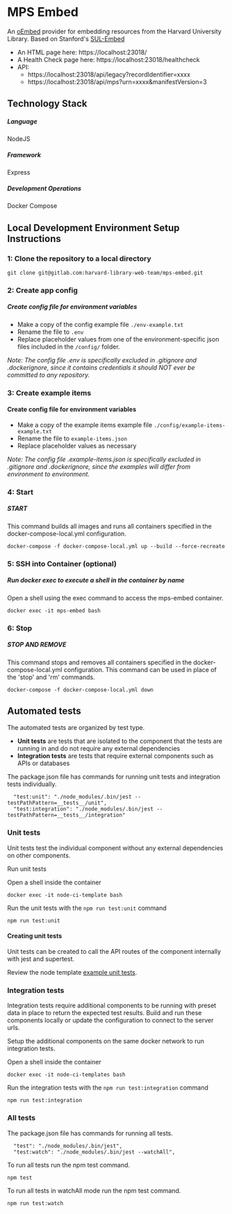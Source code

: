 # MPS Embed

An [oEmbed](http://oembed.com/) provider for embedding resources from the Harvard University Library. Based on Stanford's [SUL-Embed](https://github.com/sul-dlss/sul-embed)

* An HTML page here: https://localhost:23018/
* A Health Check page here: https://localhost:23018/healthcheck
* API:
  * https://localhost:23018/api/legacy?recordIdentifier=xxxx
  * https://localhost:23018/api/mps?urn=xxxx&manifestVersion=3

## Technology Stack
##### Language
NodeJS

##### Framework
Express

##### Development Operations
Docker Compose

## Local Development Environment Setup Instructions

### 1: Clone the repository to a local directory
```git clone git@gitlab.com:harvard-library-web-team/mps-embed.git```

### 2: Create app config

##### Create config file for environment variables
- Make a copy of the config example file `./env-example.txt`
- Rename the file to `.env`
- Replace placeholder values from one of the environment-specific json files included in the `/config/` folder.

*Note: The config file .env is specifically excluded in .gitignore and .dockerignore, since it contains credentials it should NOT ever be committed to any repository.*

### 3: Create example items

#### Create config file for environment variables
- Make a copy of the example items example file `./config/example-items-example.txt`
- Rename the file to `example-items.json`
- Replace placeholder values as necessary

*Note: The config file .example-items.json is specifically excluded in .gitignore and .dockerignore, since the examples will differ from environment to environment.*

### 4: Start

##### START

This command builds all images and runs all containers specified in the docker-compose-local.yml configuration.

```
docker-compose -f docker-compose-local.yml up --build --force-recreate
```

### 5: SSH into Container (optional)

##### Run docker exec to execute a shell in the container by name

Open a shell using the exec command to access the mps-embed container.

```
docker exec -it mps-embed bash
```

### 6: Stop

##### STOP AND REMOVE

This command stops and removes all containers specified in the docker-compose-local.yml configuration. This command can be used in place of the 'stop' and 'rm' commands.

```
docker-compose -f docker-compose-local.yml down
```

## Automated tests

The automated tests are organized by test type.
* **Unit tests** are tests that are isolated to the component that the tests are running in and do not require any external dependencies
* **Integration tests** are tests that require external components such as APIs or databases

The package.json file has commands for running unit tests and integration tests individually.

```
  "test:unit": "./node_modules/.bin/jest --testPathPattern=__tests__/unit",
  "test:integration": "./node_modules/.bin/jest --testPathPattern=__tests__/integration"
```

### Unit tests

Unit tests test the individual component without any external dependencies on other components.

Run unit tests

Open a shell inside the container

```
docker exec -it node-ci-template bash
```

Run the unit tests with the `npm run test:unit` command

```
npm run test:unit
```

#### Creating unit tests

Unit tests can be created to call the API routes of the component internally with jest and supertest.

Review the node template [example unit tests](https://github.huit.harvard.edu/LTS/node-ci-template/blob/main/__tests__/unit/api.test.js).

### Integration tests

Integration tests require additional components to be running with preset data in place to return the expected test results. Build and run these components locally or update the configuration to connect to the server urls.

Setup the additional components on the same docker network to run integration tests.

Open a shell inside the container

```
docker exec -it node-ci-templates bash
```

Run the integration tests with the `npm run test:integration` command

```
npm run test:integration
```

### All tests

The package.json file has commands for running all tests.

```
  "test": "./node_modules/.bin/jest",
  "test:watch": "./node_modules/.bin/jest --watchAll",
```

To run all tests run the npm test command.

```
npm test
```

To run all tests in watchAll mode run the npm test command.

```
npm run test:watch
```
